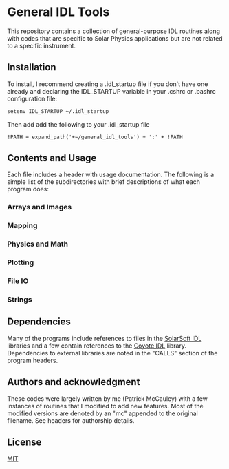 # General IDL Tools

This repository contains a collection of general-purpose IDL routines along with codes 
that are specific to Solar Physics applications but are not related to a specific 
instrument. 

## Installation

To install, I recommend creating a .idl\_startup file if you don't have one already and 
declaring the IDL\_STARTUP variable in your .cshrc or .bashrc configuration file:

```bash
setenv IDL_STARTUP ~/.idl_startup
```

Then add add the following to your .idl\_startup file

```idl
!PATH = expand_path('+~/general_idl_tools') + ':' + !PATH
```

## Contents and Usage

Each file includes a header with usage documentation. The following is a simple list 
of the subdirectories with brief descriptions of what each program does:

### Arrays and Images

### Mapping

### Physics and Math

### Plotting

### File IO

### Strings


## Dependencies

Many of the programs include references to files in the 
[SolarSoft IDL](https://sohowww.nascom.nasa.gov/solarsoft/) libraries and a few contain 
references to the 
[Coyote IDL](http://www.idlcoyote.com/documents/programs.php) library. 
Dependencies to external libraries are noted in the "CALLS" section of the program 
headers. 

## Authors and acknowledgment

These codes were largely written by me (Patrick McCauley) with a few instances of 
routines that I modified to add new features. Most of the modified versions are denoted 
by an "mc" appended to the original filename. See headers for authorship details. 

## License
[MIT](https://choosealicense.com/licenses/mit/)